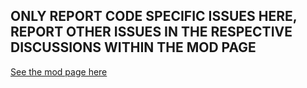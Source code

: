 ## ONLY REPORT CODE SPECIFIC ISSUES HERE, REPORT OTHER ISSUES IN THE RESPECTIVE DISCUSSIONS WITHIN THE MOD PAGE

[See the mod page here](https://steamcommunity.com/sharedfiles/filedetails/?id=3533371752)
